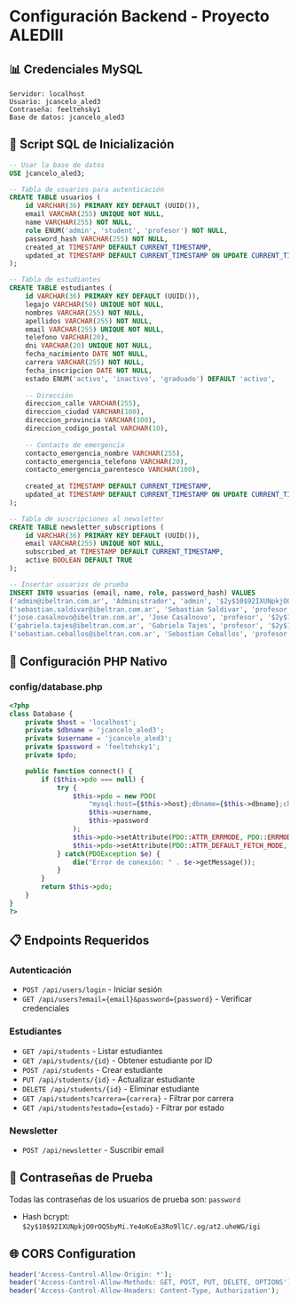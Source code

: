 # Configuración Backend - Proyecto ALEDIII

## 📊 Credenciales MySQL

```
Servidor: localhost
Usuario: jcancelo_aled3
Contraseña: feeltehsky1
Base de datos: jcancelo_aled3
```

## 🚀 Script SQL de Inicialización

```sql
-- Usar la base de datos
USE jcancelo_aled3;

-- Tabla de usuarios para autenticación
CREATE TABLE usuarios (
    id VARCHAR(36) PRIMARY KEY DEFAULT (UUID()),
    email VARCHAR(255) UNIQUE NOT NULL,
    name VARCHAR(255) NOT NULL,
    role ENUM('admin', 'student', 'profesor') NOT NULL,
    password_hash VARCHAR(255) NOT NULL,
    created_at TIMESTAMP DEFAULT CURRENT_TIMESTAMP,
    updated_at TIMESTAMP DEFAULT CURRENT_TIMESTAMP ON UPDATE CURRENT_TIMESTAMP
);

-- Tabla de estudiantes
CREATE TABLE estudiantes (
    id VARCHAR(36) PRIMARY KEY DEFAULT (UUID()),
    legajo VARCHAR(50) UNIQUE NOT NULL,
    nombres VARCHAR(255) NOT NULL,
    apellidos VARCHAR(255) NOT NULL,
    email VARCHAR(255) UNIQUE NOT NULL,
    telefono VARCHAR(20),
    dni VARCHAR(20) UNIQUE NOT NULL,
    fecha_nacimiento DATE NOT NULL,
    carrera VARCHAR(255) NOT NULL,
    fecha_inscripcion DATE NOT NULL,
    estado ENUM('activo', 'inactivo', 'graduado') DEFAULT 'activo',
    
    -- Dirección
    direccion_calle VARCHAR(255),
    direccion_ciudad VARCHAR(100),
    direccion_provincia VARCHAR(100),
    direccion_codigo_postal VARCHAR(10),
    
    -- Contacto de emergencia
    contacto_emergencia_nombre VARCHAR(255),
    contacto_emergencia_telefono VARCHAR(20),
    contacto_emergencia_parentesco VARCHAR(100),
    
    created_at TIMESTAMP DEFAULT CURRENT_TIMESTAMP,
    updated_at TIMESTAMP DEFAULT CURRENT_TIMESTAMP ON UPDATE CURRENT_TIMESTAMP
);

-- Tabla de suscripciones al newsletter
CREATE TABLE newsletter_subscriptions (
    id VARCHAR(36) PRIMARY KEY DEFAULT (UUID()),
    email VARCHAR(255) UNIQUE NOT NULL,
    subscribed_at TIMESTAMP DEFAULT CURRENT_TIMESTAMP,
    active BOOLEAN DEFAULT TRUE
);

-- Insertar usuarios de prueba
INSERT INTO usuarios (email, name, role, password_hash) VALUES
('admin@ibeltran.com.ar', 'Administrador', 'admin', '$2y$10$92IXUNpkjO0rOQ5byMi.Ye4oKoEa3Ro9llC/.og/at2.uheWG/igi'),
('sebastian.saldivar@ibeltran.com.ar', 'Sebastian Saldivar', 'profesor', '$2y$10$92IXUNpkjO0rOQ5byMi.Ye4oKoEa3Ro9llC/.og/at2.uheWG/igi'),
('jose.casalnovo@ibeltran.com.ar', 'Jose Casalnovo', 'profesor', '$2y$10$92IXUNpkjO0rOQ5byMi.Ye4oKoEa3Ro9llC/.og/at2.uheWG/igi'),
('gabriela.tajes@ibeltran.com.ar', 'Gabriela Tajes', 'profesor', '$2y$10$92IXUNpkjO0rOQ5byMi.Ye4oKoEa3Ro9llC/.og/at2.uheWG/igi'),
('sebastian.ceballos@ibeltran.com.ar', 'Sebastian Ceballos', 'profesor', '$2y$10$92IXUNpkjO0rOQ5byMi.Ye4oKoEa3Ro9llC/.og/at2.uheWG/igi');
```

## 🔧 Configuración PHP Nativo

### config/database.php
```php
<?php
class Database {
    private $host = 'localhost';
    private $dbname = 'jcancelo_aled3';
    private $username = 'jcancelo_aled3';
    private $password = 'feeltehsky1';
    private $pdo;

    public function connect() {
        if ($this->pdo === null) {
            try {
                $this->pdo = new PDO(
                    "mysql:host={$this->host};dbname={$this->dbname};charset=utf8mb4", 
                    $this->username, 
                    $this->password
                );
                $this->pdo->setAttribute(PDO::ATTR_ERRMODE, PDO::ERRMODE_EXCEPTION);
                $this->pdo->setAttribute(PDO::ATTR_DEFAULT_FETCH_MODE, PDO::FETCH_ASSOC);
            } catch(PDOException $e) {
                die("Error de conexión: " . $e->getMessage());
            }
        }
        return $this->pdo;
    }
}
?>
```

## 📋 Endpoints Requeridos

### Autenticación
- `POST /api/users/login` - Iniciar sesión
- `GET /api/users?email={email}&password={password}` - Verificar credenciales

### Estudiantes
- `GET /api/students` - Listar estudiantes
- `GET /api/students/{id}` - Obtener estudiante por ID
- `POST /api/students` - Crear estudiante
- `PUT /api/students/{id}` - Actualizar estudiante
- `DELETE /api/students/{id}` - Eliminar estudiante
- `GET /api/students?carrera={carrera}` - Filtrar por carrera
- `GET /api/students?estado={estado}` - Filtrar por estado

### Newsletter
- `POST /api/newsletter` - Suscribir email

## 🔐 Contraseñas de Prueba

Todas las contraseñas de los usuarios de prueba son: `password`
- Hash bcrypt: `$2y$10$92IXUNpkjO0rOQ5byMi.Ye4oKoEa3Ro9llC/.og/at2.uheWG/igi`

## 🌐 CORS Configuration

```php
header('Access-Control-Allow-Origin: *');
header('Access-Control-Allow-Methods: GET, POST, PUT, DELETE, OPTIONS');
header('Access-Control-Allow-Headers: Content-Type, Authorization');
```
